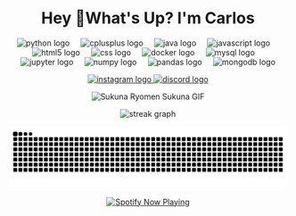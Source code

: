 <h1 align="center">Hey 👋What's Up? I'm Carlos</h1>

<!-- BLOQUE DE TECNOLOGÍAS -->

<p align="center">
<img src="https://skillicons.dev/icons?i=py" height="60" alt="python logo"  />
<img width="12" />
<img src="https://cdn.jsdelivr.net/gh/devicons/devicon/icons/cplusplus/cplusplus-original.svg" height="60" alt="cplusplus logo"  />
<img width="12" />
<img src="https://cdn.jsdelivr.net/gh/devicons/devicon/icons/java/java-original.svg" height="60" alt="java logo"  />
<img width="12" />
<img src="https://cdn.jsdelivr.net/gh/devicons/devicon/icons/javascript/javascript-original.svg" height="60" alt="javascript logo"  />
<img width="12" />
<img src="https://cdn.jsdelivr.net/gh/devicons/devicon/icons/html5/html5-original.svg" height="60" alt="html5 logo"  />
<img width="12" />
<img src="https://cdn.jsdelivr.net/gh/devicons/devicon/icons/css3/css3-original.svg" height="60" alt="css logo"  />
<img width="12" />
<img src="https://cdn.jsdelivr.net/gh/devicons/devicon/icons/docker/docker-original.svg" height="60" alt="docker logo"  />
<img width="12" />
<img src="https://cdn.jsdelivr.net/gh/devicons/devicon/icons/mysql/mysql-original.svg" height="60" alt="mysql logo"  />
<img width="12" />
<img src="https://cdn.jsdelivr.net/gh/devicons/devicon/icons/jupyter/jupyter-original.svg" height="60" alt="jupyter logo"  />
<img width="12" />
<img src="https://cdn.jsdelivr.net/gh/devicons/devicon/icons/numpy/numpy-original.svg" height="60" alt="numpy logo"  />
<img width="12" />
<img src="https://cdn.jsdelivr.net/gh/devicons/devicon/icons/pandas/pandas-original.svg" height="60" alt="pandas logo"  />
<img width="12" />
<img src="https://cdn.jsdelivr.net/gh/devicons/devicon/icons/mongodb/mongodb-original.svg" height="60" alt="mongodb logo"  />
</p>

<!-- BLOQUE DE REDES SOCIALES -->

<p align="center">
<a href="https://www.instagram.com/carlitos.doodles/" target="_blank">
<img src="https://img.shields.io/static/v1?message=Instagram&logo=instagram&label=&color=E4405F&logoColor=white&labelColor=&style=for-the-badge" height="25" alt="instagram logo"  />
</a>
<a href="https://discord.com/users/carlitops" target="_blank">
<img src="https://img.shields.io/static/v1?message=Discord&logo=discord&label=&color=7289DA&logoColor=white&labelColor=&style=for-the-badge" height="25" alt="discord logo"  />
</a>
</p>

<!-- BLOQUE DE GIF (SUKUNA) -->

<p align="center">
<!-- Este es el enlace directo al GIF de Sukuna -->
<img height="200" src="https://media.tenor.com/M9T1hNC-h0AAAAAd/sukuna-ryomen-sukuna.gif" alt="Sukuna Ryomen Sukuna GIF" />
</p>

<!-- BLOQUE DE ESTADÍSTICAS (SOLO STREAK) -->

<p align="center">
<img src="https://streak-stats.demolab.com?user=Carlitops13&locale=en&mode=daily&theme=dracula&hide_border=false&border_radius=5&order=3" height="150" alt="streak graph"  />
</p>

<!-- BLOQUE DE GRÁFICO PACMAN (NECESITA LA ACTION) -->

<picture>
<source media="(prefers-color-scheme: dark)" srcset="https://raw.githubusercontent.com/Carlitops13/Carlitops13/output/pacman-contribution-graph-dark.svg">
<source media="(prefers-color-scheme: light)" srcset="https://raw.githubusercontent.com/Carlitops13/Carlitops13/output/pacman-contribution-graph.svg">
<img alt="pacman contribution graph" src="https://raw.githubusercontent.com/Carlitops13/Carlitops13/output/pacman-contribution-graph.svg">
</picture>

<!-- BLOQUE DE SPOTIFY (NUEVO) -->

<p align="center">
<a href="https://github.com/kittinan/spotify-github-profile">
<img src="https://spotify-github-profile.kittinanx.com/api/view?uid=31suqvop3g7qwsivcsuoj7hbszu&cover_image=true&theme=default&show_offline=false&background_color=121212&interchange=false&profanity=false" alt="Spotify Now Playing">
</a>
</p>

